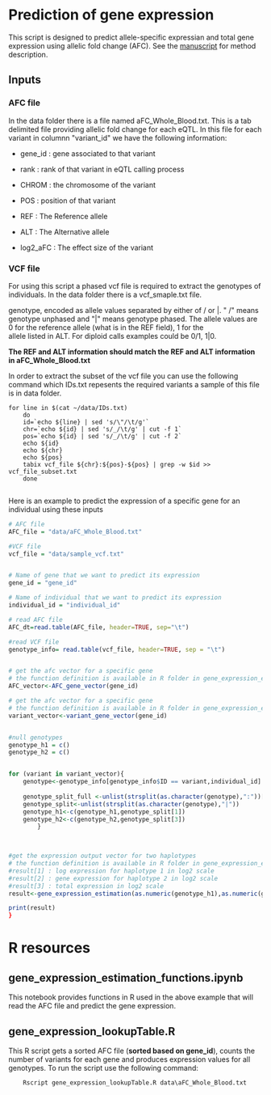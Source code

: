 # Prediction of gene expression
This script is designed to predict allele-specific expressian and total gene expression using allelic fold change (AFC). See the [manuscript](https://genome.cshlp.org/content/27/11/1872.short) for method description.

## Inputs

### AFC file
In the data folder there is a file named aFC_Whole_Blood.txt. This is a tab delimited file providing allelic fold change for each eQTL. In this file for each variant in columnn "variant_id" we have the following information:

- gene_id : gene associated to that variant

- rank : rank of that variant in eQTL calling process

- CHROM : the chromosome of the variant

- POS : position of that variant

- REF : The Reference allele

- ALT : The Alternative allele

- log2_aFC : The effect size of the variant

### VCF file

For using this script a phased vcf file is required to extract the genotypes of individuals. In the data folder there is a vcf_smaple.txt file. 

genotype, encoded as allele values separated by either of / or |. " /" means genotype unphased and "|" means genotype phased. The allele values are 0 for the reference allele (what is in the REF  field), 1 for the  
allele listed in ALT. For diploid calls examples could be 0/1, 1|0. 

**The REF and ALT information should match the REF and ALT information in aFC_Whole_Blood.txt**

In order to extract the subset of the vcf file you can use the following command which IDs.txt repesents the required variants a sample of this file is in data folder.

```Shell
for line in $(cat ~/data/IDs.txt)
    do
    id=`echo ${line} | sed 's/\"/\t/g'`
    chr=`echo ${id} | sed 's/_/\t/g' | cut -f 1`
    pos=`echo ${id} | sed 's/_/\t/g' | cut -f 2`
    echo ${id}
    echo ${chr}
    echo ${pos}
    tabix vcf_file ${chr}:${pos}-${pos} | grep -w $id >> vcf_file_subset.txt
    done


```

Here is an example to predict the expression of a specific gene for an individual using these inputs

```R
# AFC file
AFC_file = "data/aFC_Whole_Blood.txt"

#VCF file
vcf_file = "data/sample_vcf.txt"


# Name of gene that we want to predict its expression
gene_id = "gene_id"

# Name of individual that we want to predict its expression
individual_id = "individual_id"

# read AFC file
AFC_dt=read.table(AFC_file, header=TRUE, sep="\t")

#read VCF file 
genotype_info= read.table(vcf_file, header=TRUE, sep = "\t")


# get the afc vector for a specific gene 
# the function definition is available in R folder in gene_expression_estimation_functions.ipynb
AFC_vector<-AFC_gene_vector(gene_id)

# get the afc vector for a specific gene 
# the function definition is available in R folder in gene_expression_estimation_functions.ipynb
variant_vector<-variant_gene_vector(gene_id)


#null genotypes
genotype_h1 = c()
genotype_h2 = c()


for (variant in variant_vector){
    genotype<-genotype_info[genotype_info$ID == variant,individual_id]
   
    genotype_split_full <-unlist(strsplit(as.character(genotype),":"))[1]
    genotype_split<-unlist(strsplit(as.character(genotype),"|"))
    genotype_h1<-c(genotype_h1,genotype_split[1])
    genotype_h2<-c(genotype_h2,genotype_split[3])
        }
    


#get the expression output vector for two haplotypes
# the function definition is available in R folder in gene_expression_estimation_functions.ipynb
#result[1] : log expression for haplotype 1 in log2 scale
#result[2] : gene expression for haplotype 2 in log2 scale
#result[3] : total expression in log2 scale
result<-gene_expression_estimation(as.numeric(genotype_h1),as.numeric(genotype_h2),AFC_vector) 

print(result)
}
```

# R resources

## gene_expression_estimation_functions.ipynb

This notebook provides functions in R used in the above example that will read the AFC file and predict the gene expression.


## gene_expression_lookupTable.R

This R script gets a sorted AFC file (**sorted based on gene_id**), counts the number of variants for each gene and produces expression values for all genotypes. To run the script use the following command:

```Shell
    Rscript gene_expression_lookupTable.R data\aFC_Whole_Blood.txt
```    



